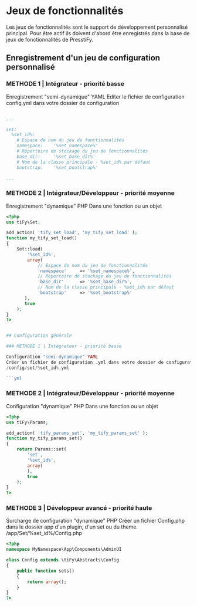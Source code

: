 # Jeux de fonctionnalités

Les jeux de fonctionnalités sont le support de développement personnalisé principal. 
Pour être actif ils doivent d'abord être enregistrés dans la base de jeux de fonctionnalités de PresstiFy.

## Enregistrement d'un jeu de configuration personnalisé

### METHODE 1 | Intégrateur - priorité basse

Enregistrement "semi-dynamique" YAML 
Editer le fichier de configuration config.yml dans votre dossier de configuration

```yml

...

set:
  %set_id%:
  	# Espace de nom du jeu de fonctionnalités
    namespace:    '%set_namespace%'
    # Répertoire de stockage du jeu de fonctionnalités
    base_dir:     '%set_base_dir%'
    # Nom de la classe principale - %set_id% par défaut
    bootstrap:    '%set_bootstrap%'

...

```

### METHODE 2 | Intégrateur/Développeur - priorité moyenne

Enregistrement "dynamique" PHP 
Dans une fonction ou un objet

```php
<?php
use tiFy\Set;

add_action( 'tify_set_load', 'my_tify_set_load' );
function my_tify_set_load()
{
    Set::load(
        '%set_id%',
        array(
		  	// Espace de nom du jeu de fonctionnalités
		    'namespace'		=> '%set_namespace%',
		   	// Répertoire de stockage du jeu de fonctionnalités
		    'base_dir'		=> '%set_base_dir%',
		   	// Nom de la classe principale - %set_id% par défaut
		    'bootstrap'		=> '%set_bootstrap%'	
       ), 
       true
    );
}
?>


## Configuration générale

### METHODE 1 | Intégrateur - priorité basse

Configuration "semi-dynamique" YAML 
Créer un fichier de configuration .yml dans votre dossier de configuration.
/config/set/%set_id%.yml

```yml

```

### METHODE 2 | Intégrateur/Développeur - priorité moyenne

Configuration "dynamique" PHP 
Dans une fonction ou un objet

```php
<?php
use tiFy\Params;

add_action( 'tify_params_set', 'my_tify_params_set' );
function my_tify_params_set()
{
    return Params::set(
        'set', 
        '%set_id%',
        array(
        ), 
        true
    );
}
?>
```

### METHODE 3 | Développeur avancé - priorité haute

Surcharge de configuration "dynamique" PHP
Créer un fichier Config.php dans le dossier app d'un plugin, d'un set ou du theme.
/app/Set/%set_id%/Config.php

```php
<?php
namespace MyNamespace\App\Components\AdminUI

class Config extends \tiFy\Abstracts\Config
{
    public function sets()
    {
		return array();
    }
}
?>
```